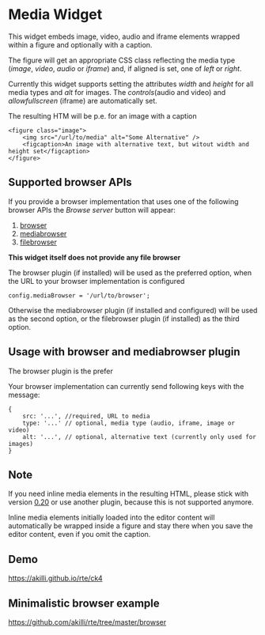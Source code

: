 # Media Widget

This widget embeds image, video, audio and iframe elements wrapped within a figure and optionally with a caption.

The figure will get an appropriate CSS class reflecting the media type (*image*, *video*, *audio* or *iframe*) and, if aligned is set, one of *left* or *right*.

Currently this widget supports setting the attributes *width* and *height* for all media types and *alt* for images. The *controls*(audio and video) and *allowfullscreen* (iframe) are automatically set.

The resulting HTM will be p.e. for an image with a caption

    <figure class="image">
        <img src="/url/to/media" alt="Some Alternative" />
        <figcaption>An image with alternative text, but witout width and height set</figcaption>
    </figure>

## Supported browser APIs

If you provide a browser implementation that uses one of the following browser APIs the _Browse server_ button will appear:

1. [browser](https://ckeditor.com/cke4/addon/browser) 
2. [mediabrowser](https://ckeditor.com/cke4/addon/mediabrowser) 
3. [filebrowser](https://ckeditor.com/cke4/addon/filebrowser)

**This widget itself does not provide any file browser**

The browser plugin (if installed) will be used as the preferred option, when the URL to your browser implementation is configured

    config.mediaBrowser = '/url/to/browser';

Otherwise the mediabrowser plugin (if installed and configured) will be used as the second option, or the filebrowser plugin (if installed) as the third option.

## Usage with browser and mediabrowser plugin

The browser plugin is the prefer

Your browser implementation can currently send following keys with the message:

    {
        src: '...', //required, URL to media
        type: '...' // optional, media type (audio, iframe, image or video)
        alt: '...', // optional, alternative text (currently only used for images)
    }

## Note

If you need inline media elements in the resulting HTML, please stick with version [0.20](https://download.ckeditor.com/media/releases/media_0.20.zip) or use another plugin, because this is not supported anymore.

Inline media elements initially loaded into the editor content will automatically be wrapped inside a figure and stay there when you save the editor content, even if you omit the caption.

## Demo

https://akilli.github.io/rte/ck4

## Minimalistic browser example

https://github.com/akilli/rte/tree/master/browser
